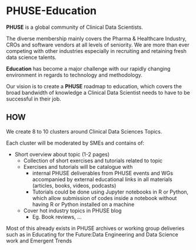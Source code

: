 # PHUSE-Education

**PHUSE** is a global community of Clinical Data Scientists.

The diverse membership mainly covers the Pharma & Healthcare Industry, CROs and software vendors at all levels of seniority.
We are more than ever competing with other industries especially in recruiting and retaining fresh data science talents.

**Education** has become a major challenge with our rapidly changing environment in regards to technology and methodology.

Our vision is to create a **PHUSE** roadmap to education, which covers the broad bandwidth of knowledge a Clinical Data Scientist needs to have to be successful in their job.
 
## HOW
We create 8 to 10 clusters around Clinical Data Sciences Topics.

Each cluster will be moderated by SMEs and contains of:
* Short overview about topic (1-2 pages)
  * Collection of short exercises and tutorials related to topic
  * Exercises and tutorials will be catalogue with 
    * internal PHUSE deliverables from PHUSE events and WGs accompanied by external educational links in all materials (articles, books, videos, podcasts) 
    * Tutorials could be done using Jupyter notebooks in R or Python, which allow submission of codes inside a notebook without having R or Python installed on a machine
  * Cover hot industry topics in PHUSE blog
    * Eg. Book reviews, ...
    
Most of this already exists in PHUSE archives or working group deliveries such as in Educating for the Future:Data Engineering and Data Science work and Emergent Trends


